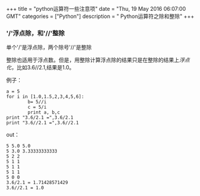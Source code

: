 +++ 
title = "python运算符一些注意项" 
date = "Thu, 19 May 2016 06:07:00 GMT" 
categories = ["Python"] 
description = " Python运算符之除和整除" 
+++ 



###  '/'浮点除，和'//'整除

单个'/'是浮点除，两个除号'//'是整除

整除也适用于浮点数。但是，用整除计算浮点除的结果只是在整除的结果上*浮点化*，比如3.6//2.1,结果是1.0。

例子：

```
a = 5
for i in [1.0,1.5,2,3,4,5,6]:
        b= 5//i
        c = 5/i
        print a, b,c
print "3.6/2.1 =",3.6/2.1
print "3.6//2.1 =",3.6//2.1
```

out：

```
5 5.0 5.0
5 3.0 3.33333333333
5 2 2
5 1 1
5 1 1
5 1 1
5 0 0
3.6/2.1 = 1.71428571429
3.6//2.1 = 1.0
```


